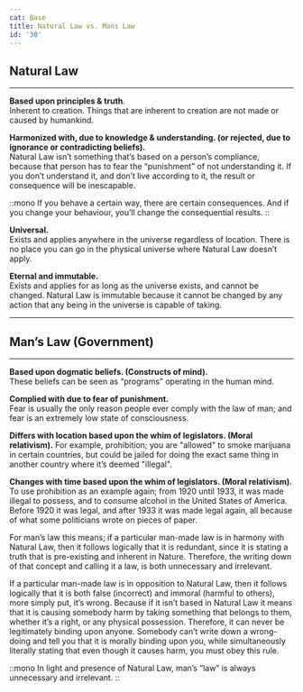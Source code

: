 ```yaml
---
cat: Base
title: Natural Law vs. Mans Law
id: '30'
---
```


<youtube id="fUoLr8Gs6vE" params="rel=0&start=3274"></youtube>

## Natural Law

<hr class="my-4 invisible"></span>

**Based upon principles & truth**.  
Inherent to creation. Things that are inherent to creation are not made or caused by humankind.

**Harmonized with, due to knowledge & understanding. (or rejected, due to ignorance or contradicting beliefs).**  
Natural Law isn’t something that’s based on a person’s compliance, because that person has to fear the “punishment” of not understanding it. If you don’t understand it, and don’t live according to it, the result or consequence will be inescapable.

::mono
If you behave a certain way, there are certain consequences. And if you change your
behaviour, you’ll change the consequential results.
::

**Universal.**  
Exists and applies anywhere in the universe regardless of location. There is no place you can go in the physical universe where Natural Law doesn’t apply.

**Eternal and immutable.**  
Exists and applies for as long as the universe exists, and cannot be changed. Natural Law is immutable because it cannot be changed by any action that any being in the universe is capable of taking.

<hr class="my-8 border-b"></span>

## Man’s Law (Government)

<hr class="my-4 invisible"></span>

**Based upon dogmatic beliefs. (Constructs of mind).**  
These beliefs can be seen as “programs” operating in the human mind.

**Complied with due to fear of punishment.**  
Fear is usually the only reason people ever comply with the law of man; and fear is an extremely low state of consciousness.

**Differs with location based upon the whim of legislators. (Moral relativism).** For example, prohibition; you are "allowed" to smoke marijuana in certain countries, but could be jailed for doing the exact same thing in another country where it’s deemed "illegal".

**Changes with time based upon the whim of legislators. (Moral relativism).**  
To use prohibition as an example again; from 1920 until 1933, it was made illegal to possess, and to consume alcohol in the United States of America. Before 1920 it was legal, and after 1933 it was made legal again, all because of what some politicians wrote on pieces of paper.

For man’s law this means; if a particular man-made law is in harmony with Natural Law, then it follows logically that it is redundant, since it is stating a truth that is pre-existing and inherent in Nature. Therefore, the writing down of that concept and calling it a law, is both unnecessary and irrelevant.

If a particular man-made law is in opposition to Natural Law, then it follows logically that it is both false (incorrect) and immoral (harmful to others), more simply put, it’s wrong. Because if it isn’t based in Natural Law it means that it is causing somebody harm by taking something that belongs to them, whether it’s a right, or any physical possession. Therefore, it can never be legitimately binding upon anyone. Somebody can’t write down a wrong-doing and tell you that it is morally binding upon you, while simultaneously literally stating that even though it causes harm, you must obey this rule.

::mono
In light and presence of Natural Law, man’s “law” is always unnecessary and irrelevant.
::